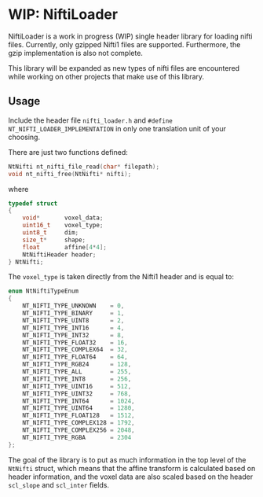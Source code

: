 # WIP: NiftiLoader

NiftiLoader is a work in progress (WIP) single header library for loading nifti files. Currently, only gzipped Nifti1 files are supported. Furthermore, the gzip implementation is also not complete.

This library will be expanded as new types of nifti files are encountered while working on other projects that make use of this library.

## Usage

Include the header file `nifti_loader.h` and `#define NT_NIFTI_LOADER_IMPLEMENTATION` in only one translation unit of your choosing.

There are just two functions defined:
``` C
NtNifti nt_nifti_file_read(char* filepath);
void nt_nifti_free(NtNifti* nifti);
```
where
```C
typedef struct
{
    void*       voxel_data;
    uint16_t    voxel_type;
    uint8_t     dim;
    size_t*     shape;
    float       affine[4*4];
    NtNiftiHeader header;
} NtNifti;
```
The `voxel_type` is taken directly from the Nifti1 header and is equal to:
```C
enum NtNiftiTypeEnum
{
    NT_NIFTI_TYPE_UNKNOWN    = 0,
    NT_NIFTI_TYPE_BINARY     = 1,
    NT_NIFTI_TYPE_UINT8      = 2,
    NT_NIFTI_TYPE_INT16      = 4,
    NT_NIFTI_TYPE_INT32      = 8,
    NT_NIFTI_TYPE_FLOAT32    = 16,
    NT_NIFTI_TYPE_COMPLEX64  = 32,
    NT_NIFTI_TYPE_FLOAT64    = 64,
    NT_NIFTI_TYPE_RGB24      = 128,
    NT_NIFTI_TYPE_ALL        = 255,
    NT_NIFTI_TYPE_INT8       = 256,
    NT_NIFTI_TYPE_UINT16     = 512,
    NT_NIFTI_TYPE_UINT32     = 768,
    NT_NIFTI_TYPE_INT64      = 1024,
    NT_NIFTI_TYPE_UINT64     = 1280,
    NT_NIFTI_TYPE_FLOAT128   = 1512,
    NT_NIFTI_TYPE_COMPLEX128 = 1792,
    NT_NIFTI_TYPE_COMPLEX256 = 2048,
    NT_NIFTI_TYPE_RGBA       = 2304
};
```
The goal of the library is to put as much information in the top level of the `NtNifti` struct, which means that the affine transform is calculated based on header information, and the voxel data are also scaled based on the header `scl_slope` and `scl_inter` fields.
